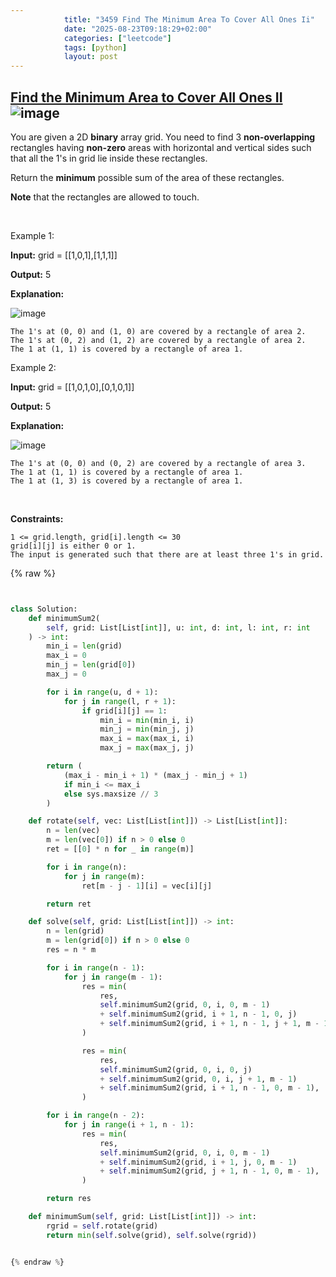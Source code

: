 ```yaml
---
            title: "3459 Find The Minimum Area To Cover All Ones Ii"
            date: "2025-08-23T09:18:29+02:00"
            categories: ["leetcode"]
            tags: [python]
            layout: post
---
```

            
## [Find the Minimum Area to Cover All Ones II](https://leetcode.com/problems/find-the-minimum-area-to-cover-all-ones-ii) ![image](https://img.shields.io/badge/Difficulty-Hard-red)

You are given a 2D **binary** array grid. You need to find 3 **non-overlapping** rectangles having **non-zero** areas with horizontal and vertical sides such that all the 1's in grid lie inside these rectangles.

Return the **minimum** possible sum of the area of these rectangles.

**Note** that the rectangles are allowed to touch.

 

Example 1:

**Input:** grid = [[1,0,1],[1,1,1]]

**Output:** 5

**Explanation:**

![image](https://assets.leetcode.com/uploads/2024/05/14/example0rect21.png)

	The 1's at (0, 0) and (1, 0) are covered by a rectangle of area 2.
	The 1's at (0, 2) and (1, 2) are covered by a rectangle of area 2.
	The 1 at (1, 1) is covered by a rectangle of area 1.

Example 2:

**Input:** grid = [[1,0,1,0],[0,1,0,1]]

**Output:** 5

**Explanation:**

![image](https://assets.leetcode.com/uploads/2024/05/14/example1rect2.png)

	The 1's at (0, 0) and (0, 2) are covered by a rectangle of area 3.
	The 1 at (1, 1) is covered by a rectangle of area 1.
	The 1 at (1, 3) is covered by a rectangle of area 1.

 

**Constraints:**

	1 <= grid.length, grid[i].length <= 30
	grid[i][j] is either 0 or 1.
	The input is generated such that there are at least three 1's in grid.

{% raw %}


```python


class Solution:
    def minimumSum2(
        self, grid: List[List[int]], u: int, d: int, l: int, r: int
    ) -> int:
        min_i = len(grid)
        max_i = 0
        min_j = len(grid[0])
        max_j = 0

        for i in range(u, d + 1):
            for j in range(l, r + 1):
                if grid[i][j] == 1:
                    min_i = min(min_i, i)
                    min_j = min(min_j, j)
                    max_i = max(max_i, i)
                    max_j = max(max_j, j)

        return (
            (max_i - min_i + 1) * (max_j - min_j + 1)
            if min_i <= max_i
            else sys.maxsize // 3
        )

    def rotate(self, vec: List[List[int]]) -> List[List[int]]:
        n = len(vec)
        m = len(vec[0]) if n > 0 else 0
        ret = [[0] * n for _ in range(m)]

        for i in range(n):
            for j in range(m):
                ret[m - j - 1][i] = vec[i][j]

        return ret

    def solve(self, grid: List[List[int]]) -> int:
        n = len(grid)
        m = len(grid[0]) if n > 0 else 0
        res = n * m

        for i in range(n - 1):
            for j in range(m - 1):
                res = min(
                    res,
                    self.minimumSum2(grid, 0, i, 0, m - 1)
                    + self.minimumSum2(grid, i + 1, n - 1, 0, j)
                    + self.minimumSum2(grid, i + 1, n - 1, j + 1, m - 1),
                )

                res = min(
                    res,
                    self.minimumSum2(grid, 0, i, 0, j)
                    + self.minimumSum2(grid, 0, i, j + 1, m - 1)
                    + self.minimumSum2(grid, i + 1, n - 1, 0, m - 1),
                )

        for i in range(n - 2):
            for j in range(i + 1, n - 1):
                res = min(
                    res,
                    self.minimumSum2(grid, 0, i, 0, m - 1)
                    + self.minimumSum2(grid, i + 1, j, 0, m - 1)
                    + self.minimumSum2(grid, j + 1, n - 1, 0, m - 1),
                )

        return res

    def minimumSum(self, grid: List[List[int]]) -> int:
        rgrid = self.rotate(grid)
        return min(self.solve(grid), self.solve(rgrid))


{% endraw %}
```
